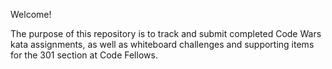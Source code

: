 Welcome!

The purpose of this repository is to track and submit completed Code Wars kata assignments, as well as whiteboard challenges and supporting items for the 301 section at Code Fellows.
